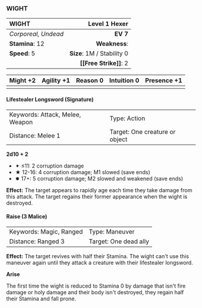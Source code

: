 ### WIGHT

| WIGHT               |          **Level 1 Hexer** |
| :------------------ | -------------------------: |
| *Corporeal, Undead* |                   **EV 7** |
| **Stamina**: 12     |              **Weakness**: |
| **Speed**: 5        | **Size**: 1M / Stability 0 |
|                     |     **[[Free Strike]]**: 2 |

| **Might** +2 | **Agility** +1 | **Reason** 0 | **Intuition** 0 | **Presence** +1 |
| ------------ | -------------- | ------------ | --------------- | --------------- |
|              |                |              |                 |                 |

#### Lifestealer Longsword (Signature)

|                                 |                                |
| :------------------------------ | :----------------------------- |
| Keywords: Attack, Melee, Weapon | Type: Action                   |
| Distance: Melee 1               | Target: One creature or object |

**2d10 + 2**

- ✦ ≤11: 2 corruption damage
- ★ 12-16: 4 corruption damage; M1 slowed (save ends)
- ✸ 17+: 5 corruption damage; M2 slowed and weakened (save ends)

**Effect:** The target appears to rapidly age each time they take damage from this attack. The target regains their former appearance when the wight is destroyed.

#### Raise (3 Malice)

|                         |                       |
| :---------------------- | :-------------------- |
| Keywords: Magic, Ranged | Type: Maneuver        |
| Distance: Ranged 3      | Target: One dead ally |

**Effect:** The target revives with half their Stamina. The wight can't use this maneuver again until they attack a creature with their lifestealer longsword.

**Arise**

The first time the wight is reduced to Stamina 0 by damage that isn't fire damage or holy damage and their body isn't destroyed, they regain half their Stamina and fall prone.
